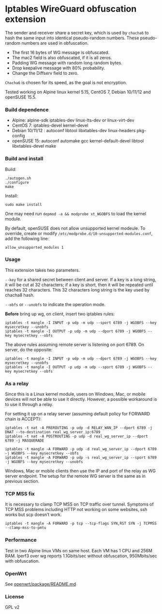 # Iptables WireGuard obfuscation extension

The sender and receiver share a secret key, which is used by `chacha6` to hash
the same input into identical pseudo-random numbers. These pseudo-random
numbers are used in obfuscation.

- The first 16 bytes of WG message is obfuscated.
- The mac2 field is also obfuscated, if it is all zeros.
- Padding WG message with random long random bytes.
- Drop keepalive message with 80% probability.
- Change the Diffserv field to zero.

`Chacha6` is chosen for its speed, as the goal is not encryption.

Tested working on Alpine linux kernel 5.15, CentOS 7, Debian 10/11/12 and
openSUSE 15.5.


### Build dependence

- Alpine: alpine-sdk iptables-dev linux-lts-dev or linux-virt-dev
- CentOS 7: iptables-devel kernel-devel
- Debian 10/11/12 : autoconf libtool libxtables-dev linux-headers pkg-config
- openSUSE 15: autoconf automake gcc kernel-default-devel libtool libxtables-devel make


### Build and install

Build:

```shell
./autogen.sh
./configure
make
```

Install:

```shell
sudo make install
```

One may need run `depmod -a && modprobe xt_WGOBFS` to load the kernel module.

By default, openSUSE does not allow unsupported kernel modeule. To override,
create or modify `/etc/modprobe.d/10-unsupported-modules.conf`, add the
following line:

```shell
allow_unsupported_modules 1
```


### Usage

This extension takes two parameters.

`--key` for a shared secret between client and server. If a key is a long
string, it will be cut at 32 characters; if a key is short, then it will be
repeated until reaches 32 characters. This 32 characters long string is the key
used by chacha8 hash.

`--obfs` or `--unobfs` to indicate the operation mode.

**Before** bring up wg, on client, insert two iptables rules:

```shell
iptables -t mangle -I INPUT -p udp -m udp --sport 6789 -j WGOBFS --key mysecretkey --unobfs
iptables -t mangle -I OUTPUT -p udp -m udp --dport 6789 -j WGOBFS --key mysecretkey --obfs
```

The above rules assuming remote server is listening on port 6789. On server, do
the opposite:

```shell
iptables -t mangle -I INPUT -p udp -m udp --dport 6789 -j WGOBFS --key mysecretkey --unobfs
iptables -t mangle -I OUTPUT -p udp -m udp --sport 6789 -j WGOBFS --key mysecretkey --obfs
```

### As a relay

Since this is a Linux kernel module, users on Windows, Mac, or mobile devices
will not be able to use it directly. However, a possible workaround is to use it
through a relay.

For setting it up on a relay server (assuming default policy for FORWARD chain is
ACCEPT):


```shell
iptables -t nat -A PREROUTING -p udp -d RELAY_WAN_IP --dport 6789 -j DNAT --to-destination real_wg_server_ip:6789
iptables -t nat -A POSTROUTING -p udp -d real_wg_server_ip --dport 6789 -j MASQUERADE

iptables -t mangle -A FORWARD -p udp -d real_wg_server_ip --dport 6789 -j WGOBFS --key mysecretkey --obfs
iptables -t mangle -A FORWARD -p udp -s real_wg_server_ip --sport 6789 -j WGOBFS --key mysecretkey --unobfs

```

Windows, Mac or mobile clients then use the IP and port of the relay as WG
server endpoint. The setup for the remote WG server is the same as in previous
section.


### TCP MSS fix

It is necessary to clamp TCP MSS on TCP traffic over tunnel. Symptoms of TCP
MSS problems including HTTP not working on some websites, ssh works but scp
doesn’t work.

```shell
iptables -t mangle -A FORWARD -p tcp --tcp-flags SYN,RST SYN -j TCPMSS --clamp-mss-to-pmtu
```


### Performance

Test in two Alpine linux VMs on same host. Each VM has 1 CPU and 256M RAM.
Iperf3 over wg reports 1.1Gbits/sec without obfuscation, 950Mbits/sec with
obfuscation.


### OpenWrt

See [openwrt/package/README.md](/openwrt/package/README.md)


### License

GPL v2
